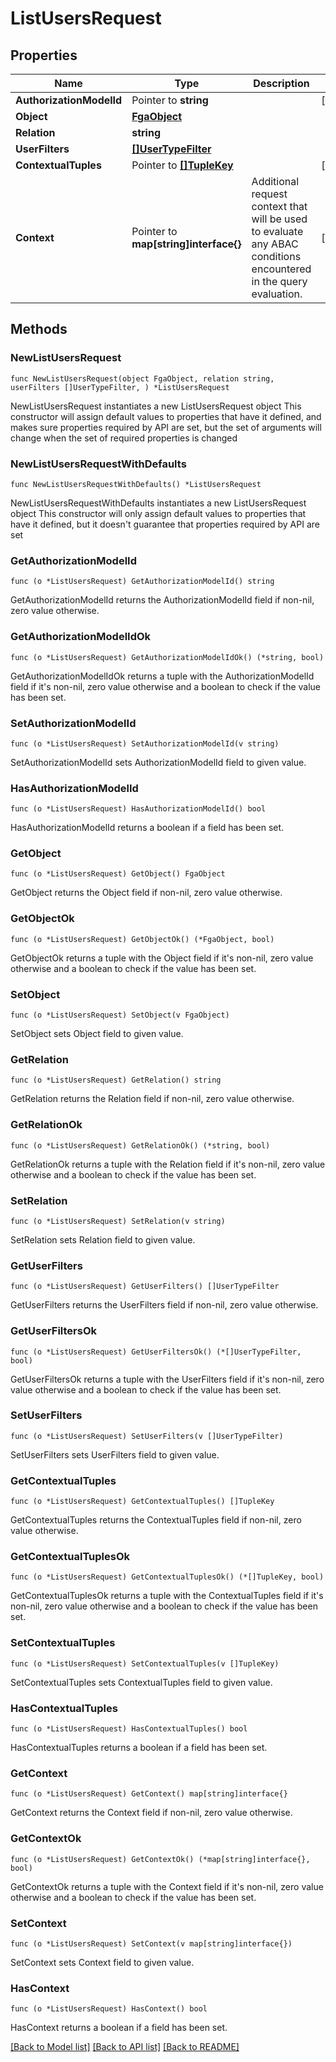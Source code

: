 # ListUsersRequest

## Properties

Name | Type | Description | Notes
------------ | ------------- | ------------- | -------------
**AuthorizationModelId** | Pointer to **string** |  | [optional] 
**Object** | [**FgaObject**](FgaObject.md) |  | 
**Relation** | **string** |  | 
**UserFilters** | [**[]UserTypeFilter**](UserTypeFilter.md) |  | 
**ContextualTuples** | Pointer to [**[]TupleKey**](TupleKey.md) |  | [optional] 
**Context** | Pointer to **map[string]interface{}** | Additional request context that will be used to evaluate any ABAC conditions encountered in the query evaluation. | [optional] 

## Methods

### NewListUsersRequest

`func NewListUsersRequest(object FgaObject, relation string, userFilters []UserTypeFilter, ) *ListUsersRequest`

NewListUsersRequest instantiates a new ListUsersRequest object
This constructor will assign default values to properties that have it defined,
and makes sure properties required by API are set, but the set of arguments
will change when the set of required properties is changed

### NewListUsersRequestWithDefaults

`func NewListUsersRequestWithDefaults() *ListUsersRequest`

NewListUsersRequestWithDefaults instantiates a new ListUsersRequest object
This constructor will only assign default values to properties that have it defined,
but it doesn't guarantee that properties required by API are set

### GetAuthorizationModelId

`func (o *ListUsersRequest) GetAuthorizationModelId() string`

GetAuthorizationModelId returns the AuthorizationModelId field if non-nil, zero value otherwise.

### GetAuthorizationModelIdOk

`func (o *ListUsersRequest) GetAuthorizationModelIdOk() (*string, bool)`

GetAuthorizationModelIdOk returns a tuple with the AuthorizationModelId field if it's non-nil, zero value otherwise
and a boolean to check if the value has been set.

### SetAuthorizationModelId

`func (o *ListUsersRequest) SetAuthorizationModelId(v string)`

SetAuthorizationModelId sets AuthorizationModelId field to given value.

### HasAuthorizationModelId

`func (o *ListUsersRequest) HasAuthorizationModelId() bool`

HasAuthorizationModelId returns a boolean if a field has been set.

### GetObject

`func (o *ListUsersRequest) GetObject() FgaObject`

GetObject returns the Object field if non-nil, zero value otherwise.

### GetObjectOk

`func (o *ListUsersRequest) GetObjectOk() (*FgaObject, bool)`

GetObjectOk returns a tuple with the Object field if it's non-nil, zero value otherwise
and a boolean to check if the value has been set.

### SetObject

`func (o *ListUsersRequest) SetObject(v FgaObject)`

SetObject sets Object field to given value.


### GetRelation

`func (o *ListUsersRequest) GetRelation() string`

GetRelation returns the Relation field if non-nil, zero value otherwise.

### GetRelationOk

`func (o *ListUsersRequest) GetRelationOk() (*string, bool)`

GetRelationOk returns a tuple with the Relation field if it's non-nil, zero value otherwise
and a boolean to check if the value has been set.

### SetRelation

`func (o *ListUsersRequest) SetRelation(v string)`

SetRelation sets Relation field to given value.


### GetUserFilters

`func (o *ListUsersRequest) GetUserFilters() []UserTypeFilter`

GetUserFilters returns the UserFilters field if non-nil, zero value otherwise.

### GetUserFiltersOk

`func (o *ListUsersRequest) GetUserFiltersOk() (*[]UserTypeFilter, bool)`

GetUserFiltersOk returns a tuple with the UserFilters field if it's non-nil, zero value otherwise
and a boolean to check if the value has been set.

### SetUserFilters

`func (o *ListUsersRequest) SetUserFilters(v []UserTypeFilter)`

SetUserFilters sets UserFilters field to given value.


### GetContextualTuples

`func (o *ListUsersRequest) GetContextualTuples() []TupleKey`

GetContextualTuples returns the ContextualTuples field if non-nil, zero value otherwise.

### GetContextualTuplesOk

`func (o *ListUsersRequest) GetContextualTuplesOk() (*[]TupleKey, bool)`

GetContextualTuplesOk returns a tuple with the ContextualTuples field if it's non-nil, zero value otherwise
and a boolean to check if the value has been set.

### SetContextualTuples

`func (o *ListUsersRequest) SetContextualTuples(v []TupleKey)`

SetContextualTuples sets ContextualTuples field to given value.

### HasContextualTuples

`func (o *ListUsersRequest) HasContextualTuples() bool`

HasContextualTuples returns a boolean if a field has been set.

### GetContext

`func (o *ListUsersRequest) GetContext() map[string]interface{}`

GetContext returns the Context field if non-nil, zero value otherwise.

### GetContextOk

`func (o *ListUsersRequest) GetContextOk() (*map[string]interface{}, bool)`

GetContextOk returns a tuple with the Context field if it's non-nil, zero value otherwise
and a boolean to check if the value has been set.

### SetContext

`func (o *ListUsersRequest) SetContext(v map[string]interface{})`

SetContext sets Context field to given value.

### HasContext

`func (o *ListUsersRequest) HasContext() bool`

HasContext returns a boolean if a field has been set.


[[Back to Model list]](../README.md#documentation-for-models) [[Back to API list]](../README.md#documentation-for-api-endpoints) [[Back to README]](../README.md)


